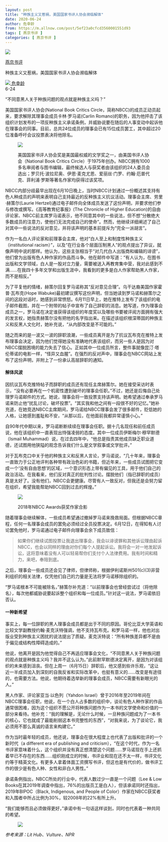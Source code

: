 ```yaml
---
layout: post
title: "种族主义又惹祸，美国国家书评人协会濒临解体"
date: 2020-06-24
author: 危幸龄
from: https://m.allnow.com/post/5ef23a0cfcd3560001551d93
tags: [ 燕京书评 ]
categories: [ 燕京书评 ]
---
```


<div class="main" data-v-7f77c10f="" data-v-c130297e="">
 <div class="head-img-wrap" data-v-7f77c10f="">
  <img class="head-img" data-v-7f77c10f="" src="//img.allhistory.com/5ef1850ad7f8a70001be8a06.png?imageView2/2/w/750"/>
  <!-- -->
 </div>
 <div class="column-wrap" data-v-7f77c10f="">
  <p class="column" data-v-7f77c10f="">
   <a class="column-link" data-v-7f77c10f="" href="/column/199">
    燕京书评
   </a>
   <!-- -->
  </p>
  <p class="title" data-v-7f77c10f="">
   种族主义又惹祸，美国国家书评人协会濒临解体
  </p>
 </div>
 <div class="author-wrap" data-v-7f77c10f="">
  <div class="left" data-v-7f77c10f="">
   <a class="single-avatar" data-v-7f77c10f="" href="/user/782354">
    <img data-v-7f77c10f="" src="//pic.allhistory.com/T1VaZCBsZ51RCvBVdK.jpg?imageView2/2/w/64"/>
   </a>
   <a class="single-name" data-v-7f77c10f="" href="/user/782354">
    危幸龄
   </a>
   <div class="icon" data-v-7f77c10f="">
   </div>
  </div>
  <div class="time" data-v-7f77c10f="">
   6-24
  </div>
 </div>
 <div class="abstract-wrap" data-v-7f77c10f="">
  <p class="abstract" data-v-7f77c10f="">
   “不同意黑人关于种族问题的观点就是种族主义吗？”
  </p>
 </div>
 <div data-v-7f77c10f="" id="article-content">
  <p>
   美国国家书评人协会(National Book Critics Circle，简称NBCC)的成员正动员起来，要求解除其理事会成员卡林·罗马诺(Carlin Romano)的职务，因为他抨击了该组织计划发布的一项反种族主义承诺条例，并威胁说要在随后的人事变动中起诉他在理事会的同事。目前，总共24位成员的理事会已有15位成员罢工，其中超过20位准备呼吁会议投票表决将他除名。
  </p>
  <figure class="image-box dls-image-block dls-media-image">
   <img src="//img.allhistory.com/5ef2096bd7f8a70001be8ace.png?imageView2/2/w/800"/>
   <figcaption class="dls-image-capture">
    <p>
     美国国家书评人协会奖是美国最权威的文学奖之一，由美国书评人协会（National Book Critics Circle）于1975年创办。NBCC拥有1000多名审阅者与图书编辑，最终候选人与获奖者由该组织的24人委员会选出；罗贝托·波拉尼奥、伊恩·麦克尤恩、爱丽丝·门罗、约翰·厄普代克、菲利浦·罗斯等著名作家均获得过该奖项。
    </p>
   </figcaption>
  </figure>
  <p>
   NBCC内部分歧最早出现在6月10日晚上，当时NBCC计划通过一份概述其支持有色人种成员的声明来表明自己支持最近的反种族主义抗议活动。理事会主席、劳里·赫策尔(Laurie Hertzel)通过电子邮件向全体成员发送了这份声明，并要求他们参与修改或撰写。《高等教育纪事报》(The Chronicle of Higher Education)的自由评论家、NBCC前主席罗马诺表示，他不同意其中的一些说法，但不想“分散绝大多数成员的注意力，使他们无法完成自己的使命”。然而，他继续详细阐述了自己对其中一些说法的反对意见，并将该声明的基本前提斥为“完全一派胡言”。
  </p>
  <p>
  </p>
  <p>
   作为一名白人评论家和前理事会主席，他对“白人至上和制度性种族主义（institutional racism）”，以及“在行业各个层面压制黑人”的观点提出了异议，就像声明中说的那样。他认为，这些主张相当于“对几代白人出版商和编辑的诽谤”，他们曾为出版有色人种作家的作品而斗争。他在邮件中写道：“有人认为，在图书出版和文学领域，白人是一股对立力量，需要被送入再教育集中营，我对此感到不满……在我四十多年文学和出版生涯中，我看到的更多是白人作家帮助黑人作家，而不是相反。”
  </p>
  <p>
  </p>
  <p>
   为了平复他的情绪，赫策尔回复罗马诺称其“反对意见合理”。乌干达裔美国作家霍普·瓦布克(Hope Wabuke)最初建议撰写这份声明，但当她读到罗马诺和赫策尔之间的这段对话时，她感到非常愤怒。6月11日早上，她在推特上发布了该组织的电子邮件截图，并在一个附带的帖子中宣布了自己辞职的消息。她写道，作为理事会成员之一，罗马诺在决定谁获得该组织的年度奖以及哪些书要被评阅方面拥有强大的发言权，她指责赫策尔没有把他的名字指出来。在描述该组织根深蒂固的种族主义和反黑人文化时，她补充说，“从内部改变是不可能的。”
  </p>
  <p>
  </p>
  <p>
   随之而来的是一波又一波的辞职浪潮，一些成员离开是为了抗议瓦布克在推特上发布理事会决定，因为他们觉得她没有准确地代表该组织，而另一些人是因为对NBCC摆脱困境的能力失去了信心。正如其中一位成员所言，整件事就像昆汀·塔伦蒂诺的电影一样，“怪异又血腥”。在强烈的反对声中，理事会在NBCC网站上发布了这份声明，并附上了一份承认高层辞职的通知。
  </p>
  <p>
  </p>
  <h4>
   解体风波
  </h4>
  <p>
  </p>
  <p>
   因抗议瓦布克推特帖子而辞职的成员还有现任主席赫策尔。她在接受采访时表示，“没有必要再在一个机密性遭到破坏的理事会任职。”不过，她还是后悔自己处理罗马诺邮件的方式。她说，理事会将一致投票支持该声明。她希望通过奉承罗马诺来防止他“扰乱讨论，破坏投票”。“其实我和他之间有一段很不好的记忆。”她补充道，在她竞选NBCC主席期间，罗马诺给NBCC理事会发了很多邮件，贬低她的人格，让她感到羞耻和不安，“从那以后，在他面前我都异常谨慎小心。”
  </p>
  <p>
  </p>
  <p>
   自90年代中期以来，罗马诺断断续续在理事会任职。据十几名现任和前任成员说，他在该组织中一直表现出恃强凌弱的态度。其中一位成员伊斯梅尔·穆罕默德（Ismail Muhammad）说，在过去四年中，“他总是指责其他成员缺乏职业道德，还试图用他狭隘的观念告诉我们什么是文学叙事或文学批评。”
  </p>
  <p>
  </p>
  <p>
   对于瓦布克口中关于他的种族主义和反黑人言论，罗马诺说，“几十年来，理事会一直致力于公正地评判各种带有政治色彩的书籍，但近年来，一些成员试图把它变成一个‘没有自由思想’的区域，一个意识形态上带有偏见的工具，用于他们自己的政治活动。在我看来，他们反对真正的批判性讨论。摆脱他们（指已辞职的成员）真是太好了。没有他们，NBCC会更健康。尽管有人一致反对，但我还是会努力留在组织，希望我能帮助NBCC回到过去的辉煌。”
  </p>
  <figure class="image-box dls-image-block dls-media-image">
   <img src="//img.allhistory.com/5ef20bc2d7f8a70001be8ad3.png?imageView2/2/w/800"/>
   <figcaption class="dls-image-capture">
    <p>
     2018年NBCC Awards获奖作家合影
    </p>
   </figcaption>
  </figure>
  <p>
   随着理事会继续解体，一些成员希望通过撤掉罗马诺来挽救局面。但根据NBCC章程，任何一名理事会成员的罢免必须经过全员投票决定。6月12日，在得知有人讨论罢免他时，罗马诺通过电子邮件向理事会余下成员致信：
  </p>
  <blockquote>
   <p>
    如果你们继续试图投票让我退出理事会，我会以诽谤罪和其他诉讼理由起诉NBCC，也会以同样的理由对你们每个人提起诉讼。我将会一对一地发起诉讼，这将意味着没有人可以轻易帮你们支付个人法律费用。我有时间和精力，来吧，奉陪到底。
   </p>
  </blockquote>
  <p>
   之后，理事会一些成员还会见了律师，但律师称，根据伊利诺斯州501(c)(3)非营利组织的相关法律，仅凭他们自己的力量是无法将罗马诺移除组织的。
  </p>
  <p>
  </p>
  <p>
   “罗马诺根本不可能被除名，”赫策尔补充道：“以前理事会也曾经尝试过（将他除名），每次他都威胁说要起诉整个组织和每一位成员。”针对这一说法，罗马诺依旧否认。
  </p>
  <p>
  </p>
  <h4>
   一种新希望
  </h4>
  <p>
  </p>
  <p>
   事实上，每一位辞职的黑人理事会成员都是出于不同的原因。哥伦比亚大学英语和比较文学副教授约翰·麦克沃特强调，他不支持瓦布克。和罗马诺一样，他也对出版业受到种族主义困扰的说法提出了质疑。麦克沃特说：“所有种族差异都不是由于偏见或结构性障碍造成的。”
  </p>
  <p>
  </p>
  <p>
   他说，他离开是因为他觉得自己不再适应理事会文化，“不同意黑人关于种族问题的观点就是种族主义吗？我并不这么认为。”此前默罕默德决定离开，是因为对该组织的未来感到沮丧。但在上周一（6月15日）辞职后，他又感到些许乐观，“这让近一半成员加入到深刻的自我反省和实际改革中，也挺有意义的……改变是有途径的，也需要方法。他说，他期待着选举新的理事会成员，NBCC需要有新眼光的人。”
  </p>
  <p>
  </p>
  <p>
   黑人作家、评论家亚当·以色列（Yahdon Israel）曾于2016年至2019年间在NBCC理事会任职，他说，在一个白人占多数的组织中，谈论有色人种作家的作品通常很困难，因为这个组织不愿公开将种族问题作为一本书的文学使命和价值的一部分来看待。他补充：“我的理解是，无论什么时候，一旦种族问题成为了一本书的核心，它也就成了最能削弱这本书完整性的东西”，“对我来说，为了谈论它，我必须用不那么真诚的语言来构建它。”
  </p>
  <p>
  </p>
  <p>
   作为当时最年轻的成员，他还说，理事会在很大程度上也代表了出版和批评的一个新时代（a different era of publishing and criticism），“在这个时代，作为一名书评家意味着什么，这个组织并没有真正想清楚这个问题……罗马诺现在手上还抓着早已不存在的东西……组织刚成立的时候，书评业和现在还不太一样，书评文化约等于精英文化。有更多人拿着体面工资撰写书评，但这也是有代价的，做书评工作的很少是有色人种、女性和非白人男性。”
  </p>
  <p>
  </p>
  <p>
   承诺条例指出，NBCC所处的行业中，代表人数过少一直是一个问题（Lee &amp; Low Books在其2019年调查中指出，76%的出版员工是白人），但该承诺同时还指出，2019年BIPOC（Black, Indigenous, and People of Color）作家在NBCC获奖者和入围者中所占比例为30%，较2008年的22%有所上升。
  </p>
  <p>
  </p>
  <p>
   “我们能够而且必须做得更好，”承诺中有一句话这样谈到，同时也代表着一种共同的希望。
  </p>
  <figure class="image-box dls-image-block dls-media-image">
   <img src="//img.allhistory.com/5ef20c05a4188f0001a94119.png?imageView2/2/w/800"/>
   <figcaption class="dls-image-capture">
    <p>
    </p>
   </figcaption>
  </figure>
  <p>
   <em>
    参考来源：Lit Hub、Vulture、NPR
   </em>
  </p>
 </div>
</div>

